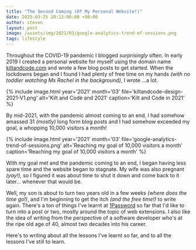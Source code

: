 ```yaml
---
title: "The Second Coming (Of My Personal Website!)"
date: 2025-03-25 20:13:00:00 +00:00
author: steven
layout: post
image: /assets/img/2021/03/google-analytics-trend-of-sessions.png
tags: lifestyle
---
```


Throughout the COVID-19 pandemic I blogged _surprisingly_ often. In early 2019 
I created a personal website for myself using the domain name 
[kiltandcode.com](https://mclintock.dev/2021/03/25/two-years-of-kilt-and-code/) 
and wrote a few blog posts to get started. When the lockdowns began and I found I 
had plenty of free time on my hands _(with no toddler watching Ms Rachel in the background)_, 
I wrote ...a lot.

{%
    include image.html
    year='2021'
    month='03'
    file='kiltandcode-design-2021-V1.png'
    alt='Kilt and Code and 2021'
    caption='Kilt and Code in 2021'
%}

By mid-2021, with the pandemic almost coming to an end, I had somehow amassed 31 
_(mostly)_ long form blog posts and I had somehow exceeded my goal, a whopping 
10,000 visitors a month!

{%
    include image.html
    year='2021'
    month='03'
    file='google-analytics-trend-of-sessions.png'
    alt='Reaching my goal of 10,000 visitors a month'
    caption='Reaching my goal of 10,000 visitors a month'
%}

With my goal met and the pandemic coming to an end, I began having less spare time 
and the website began to stagnate. My wife was also pregnant _(yay!)_, so I 
figured it was about time to shut it down and come back to it later... whenever 
that would be.

Well, my son is about to turn two years old in a few weeks _(where does the time go!)_, 
and I'm beginning to get the itch _(and the free time!)_ to write again. There's a 
ton of things I've learnt at [1Password](https://1password.com) so far that 
I'd like to turn into a post or two, mostly around the topic of web extensions. 
I also like the idea of writing from the perspective of a software developer who's at 
the ripe old age of 40, almost two decades into his career.

Here's to writing about all the lessons I've learnt so far, and to all the lessons 
I've still to learn.
